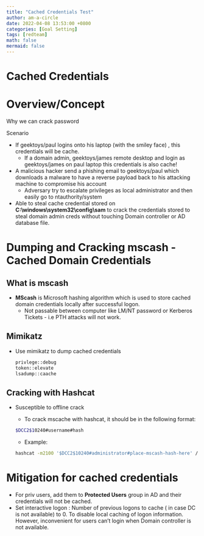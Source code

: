 ```yaml
---
title: "Cached Credentials Test"
author: am-a-circle
date: 2022-04-08 13:53:00 +0800
categories: [Goal Setting]
tags: [redteam]
math: false
mermaid: false
---
```

# Cached Credentials

# Overview/Concept

Why we can crack password

Scenario

- If geektoys/paul logins onto his laptop (with the smiley face) , this credentials will be cache.
    - If a domain admin, geektoys/james remote desktop and login as geektoys/james on paul laptop this credentials is also cache!
- A malicious hacker send a phishing email to geektoys/paul which downloads a malware to have a reverse payload back to his attacking machine to compromise his account
    - Adversary try to escalate privileges as local administrator and then easily go to ntauthority/system
- Able to steal cache credential stored on **C:\windows\system32\config\sam** to crack the credentials stored to steal domain admin creds without touching Domain controller or AD database file.

# ****Dumping and Cracking mscash - Cached Domain Credentials****

## What is mscash

- **MScash** is Microsoft hashing algorithm which is used to store cached domain credentials locally after successful logon.
    - Not passable between computer like LM/NT password or Kerberos Tickets - i.e PTH attacks will not work.

## Mimikatz

- Use mimikatz to dump cached credentials
    
    ```bash
    privlege::debug
    token::elevate
    lsadump::caache
    ```
    

## Cracking with Hashcat

- Susceptible to offline crack
    - To crack mscache with hashcat, it should be in the following format:
    
    ```bash
    $DCC2$10240#username#hash
    ```
    
    - Example:
    
    ```bash
    hashcat -m2100 '$DCC2$10240#administrator#place-mscash-hash-here' /usr/share/wordlists/rockyou.txt --force --potfile-disable
    ```
    

# Mitigation for cached credentials

- For priv users, add them to **Protected Users** group in AD and their credentials will not be cached.
- Set interactive logon : Number of previous logons to cache ( in case DC is not available) to 0. To disable local caching of logon information. However, inconvenient for users can’t login when Domain controller is not available.
